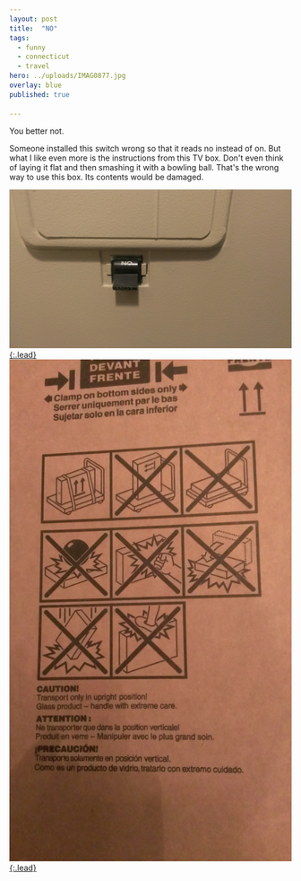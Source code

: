 ```yaml
---
layout: post
title:  "NO"
tags:
  - funny
  - connecticut
  - travel
hero: ../uploads/IMAG0877.jpg
overlay: blue
published: true

---
```


You better not.

Someone installed this switch wrong so that it reads no instead of on. But what I like even more is the instructions from this TV box. Don't even think of laying it flat and then smashing it with a bowling ball. That's the wrong way to use this box. Its contents would be damaged.

[![don't even try it](../uploads/IMAG0877.jpg){:.lead}](../uploads/IMAG0877.jpg)
[![there's only one way to do this](../uploads/IMAG0958.jpg){:.lead}](../uploads/IMAG0958.jpg)